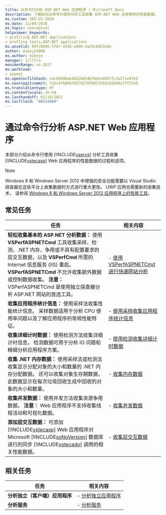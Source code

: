 ```yaml
---
title: 从命令行分析 ASP.NET Web 应用程序 | Microsoft Docs
description: 了解如何从命令行使用分析工具收集 ASP.NET Web 应用程序的性能数据。
ms.custom: SEO-VS-2020
ms.date: 11/04/2016
ms.topic: conceptual
helpviewer_keywords:
- profiling ASP.NET applications
- profling tools,ASP.NET applications
ms.assetid: 897c00d5-5767-433b-a960-4a29c6023ede
author: mikejo5000
ms.author: mikejo
manager: jillfra
monikerRange: vs-2017
ms.workload:
- aspnet
ms.openlocfilehash: c4c95890ae4022b854b76d2e4857fc2a27ce97e5
ms.sourcegitcommit: 7a5c4f60667b5792f876953d55192b49a73f5fe9
ms.translationtype: HT
ms.contentlocale: zh-CN
ms.lasthandoff: 01/16/2021
ms.locfileid: "98533688"
---
```

# <a name="command-line-profiling-of-aspnet-web-applications"></a>通过命令行分析 ASP.NET Web 应用程序
本部分介绍从命令行使用 [!INCLUDE[vsprvs](../code-quality/includes/vsprvs_md.md)] 分析工具收集 [!INCLUDE[vstecasp](../code-quality/includes/vstecasp_md.md)] Web 应用程序的性能数据的过程和选项。

> [!NOTE]
> Windows 8 和 Windows Server 2012 中增强的安全功能需要以 Visual Studio 探查器在这些平台上收集数据的方式进行重大更改。 UWP 应用也需要新的收集技术。 请参阅 [Windows 8 和 Windows Server 2012 应用程序上的性能工具](../profiling/performance-tools-on-windows-8-and-windows-server-2012-applications.md)。

## <a name="common-tasks"></a>常见任务

| 任务 | 相关内容 |
| - | - |
| **轻松收集基本的 ASP.NET 分析数据：** 使用 **VSPerfASPNETCmd** 工具收集采样、检测、.NET 内存、争用或不具有配置要求的层交互数据，以及 **VSPerfCmd** 所需的 Internet 信息服务 (IIS) 重启。 **VSPerfASPNETCmd** 不允许收集额外数据或控制数据收集。 **注意：** VSPerfASPNETCmd 是使用独立探查器分析 ASP.NET 网站的首选工具。 | -   [使用 VSPerfASPNETCmd 进行快速网站分析](../profiling/rapid-web-site-profiling-with-vsperfaspnetcmd.md) |
| **收集应用程序统计信息：** 使用采样法收集性能统计信息。 采样数据适用于分析 CPU 使用率问题以及了解应用程序的常规性能特征。 | -   [使用采样收集应用程序统计信息](../profiling/collecting-application-statistics-for-aspnet-using-the-profiler-sampling-method.md) |
| **收集详细计时数据：** 使用检测方法收集详细计时信息。 检测数据可用于分析 IO 问题和精细分析应用程序方案。 | -   [使用检测收集详细计时数据](../profiling/collecting-detailed-timing-data-aspnet-profiler-instrumentation-method.md) |
| **收集 .NET 内存数据：** 使用采样法或检测法收集显示分配对象的大小和数量的 .NET 内存分配数据。 还可以收集对象生存期数据，此数据显示在每次垃圾回收生成中回收的对象的大小和数量。 | -   [收集内存数据](../profiling/collecting-memory-data-from-an-aspnet-web-application.md) |
| **收集并发数据：** 使用并发方法收集资源争用数据。 **注意：** Web 应用程序不支持收集线程活动和可视化数据。 | -   [收集并发数据](../profiling/collecting-concurrency-data-for-an-aspnet-web-application.md) |
| **添加层交互数据：** 可添加 [!INCLUDE[vstecasp](../code-quality/includes/vstecasp_md.md)] Web 应用程序对 Microsoft [!INCLUDE[ssNoVersion](../data-tools/includes/ssnoversion_md.md)] 数据库进行的同步 [!INCLUDE[vstecado](../data-tools/includes/vstecado_md.md)] 调用的相关性能数据。 | -   [收集层交互数据](../profiling/adding-tier-interaction-data-from-the-command-line.md) |

## <a name="related-tasks"></a>相关任务

|任务|相关内容|
|----------|---------------------|
|**分析独立（客户端）应用程序**|-   [分析独立应用程序](../profiling/command-line-profiling-of-stand-alone-applications.md)|
|**分析服务**|-   [分析服务](../profiling/command-line-profiling-of-services.md)|
